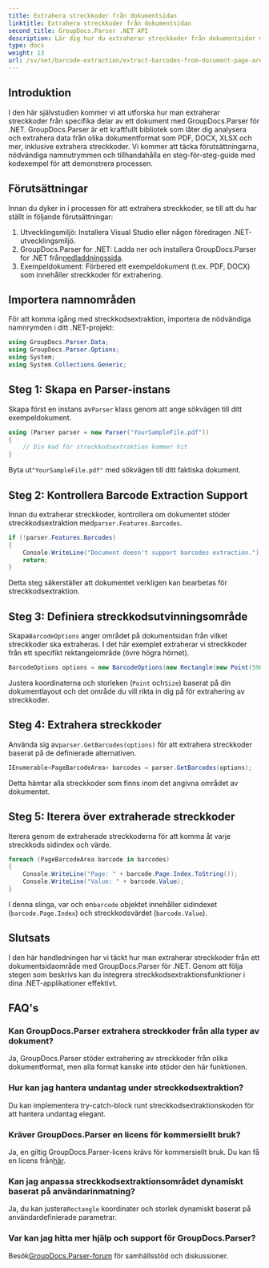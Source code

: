 ```yaml
---
title: Extrahera streckkoder från dokumentsidan
linktitle: Extrahera streckkoder från dokumentsidan
second_title: GroupDocs.Parser .NET API
description: Lär dig hur du extraherar streckkoder från dokumentsidor med GroupDocs.Parser för .NET. Förbättra dina dokumentbearbetningsmöjligheter med denna steg-för-steg handledning.
type: docs
weight: 13
url: /sv/net/barcode-extraction/extract-barcodes-from-document-page-area/
---
```

## Introduktion
I den här självstudien kommer vi att utforska hur man extraherar streckkoder från specifika delar av ett dokument med GroupDocs.Parser för .NET. GroupDocs.Parser är ett kraftfullt bibliotek som låter dig analysera och extrahera data från olika dokumentformat som PDF, DOCX, XLSX och mer, inklusive extrahera streckkoder. Vi kommer att täcka förutsättningarna, nödvändiga namnutrymmen och tillhandahålla en steg-för-steg-guide med kodexempel för att demonstrera processen.
## Förutsättningar
Innan du dyker in i processen för att extrahera streckkoder, se till att du har ställt in följande förutsättningar:
1. Utvecklingsmiljö: Installera Visual Studio eller någon föredragen .NET-utvecklingsmiljö.
2.  GroupDocs.Parser for .NET: Ladda ner och installera GroupDocs.Parser for .NET från[nedladdningssida](https://releases.groupdocs.com/parser/net/).
3. Exempeldokument: Förbered ett exempeldokument (t.ex. PDF, DOCX) som innehåller streckkoder för extrahering.

## Importera namnområden
För att komma igång med streckkodsextraktion, importera de nödvändiga namnrymden i ditt .NET-projekt:
```csharp
using GroupDocs.Parser.Data;
using GroupDocs.Parser.Options;
using System;
using System.Collections.Generic;
```
## Steg 1: Skapa en Parser-instans
 Skapa först en instans av`Parser` klass genom att ange sökvägen till ditt exempeldokument.
```csharp
using (Parser parser = new Parser("YourSampleFile.pdf"))
{
    // Din kod för streckkodsextraktion kommer hit
}
```
 Byta ut`"YourSampleFile.pdf"` med sökvägen till ditt faktiska dokument.
## Steg 2: Kontrollera Barcode Extraction Support
 Innan du extraherar streckkoder, kontrollera om dokumentet stöder streckkodsextraktion med`parser.Features.Barcodes`.
```csharp
if (!parser.Features.Barcodes)
{
    Console.WriteLine("Document doesn't support barcodes extraction.");
    return;
}
```
Detta steg säkerställer att dokumentet verkligen kan bearbetas för streckkodsextraktion.
## Steg 3: Definiera streckkodsutvinningsområde
 Skapa`BarcodeOptions` anger området på dokumentsidan från vilket streckkoder ska extraheras. I det här exemplet extraherar vi streckkoder från ett specifikt rektangelområde (övre högra hörnet).
```csharp
BarcodeOptions options = new BarcodeOptions(new Rectangle(new Point(590, 80), new Size(150, 150)));
```
Justera koordinaterna och storleken (`Point` och`Size`) baserat på din dokumentlayout och det område du vill rikta in dig på för extrahering av streckkoder.
## Steg 4: Extrahera streckkoder
 Använda sig av`parser.GetBarcodes(options)` för att extrahera streckkoder baserat på de definierade alternativen.
```csharp
IEnumerable<PageBarcodeArea> barcodes = parser.GetBarcodes(options);
```
Detta hämtar alla streckkoder som finns inom det angivna området av dokumentet.
## Steg 5: Iterera över extraherade streckkoder
Iterera genom de extraherade streckkoderna för att komma åt varje streckkods sidindex och värde.
```csharp
foreach (PageBarcodeArea barcode in barcodes)
{
    Console.WriteLine("Page: " + barcode.Page.Index.ToString());
    Console.WriteLine("Value: " + barcode.Value);
}
```
 I denna slinga, var och en`barcode` objektet innehåller sidindexet (`barcode.Page.Index`) och streckkodsvärdet (`barcode.Value`).

## Slutsats
I den här handledningen har vi täckt hur man extraherar streckkoder från ett dokumentsidaområde med GroupDocs.Parser för .NET. Genom att följa stegen som beskrivs kan du integrera streckkodsextraktionsfunktioner i dina .NET-applikationer effektivt.

## FAQ's
### Kan GroupDocs.Parser extrahera streckkoder från alla typer av dokument?
Ja, GroupDocs.Parser stöder extrahering av streckkoder från olika dokumentformat, men alla format kanske inte stöder den här funktionen.
### Hur kan jag hantera undantag under streckkodsextraktion?
Du kan implementera try-catch-block runt streckkodsextraktionskoden för att hantera undantag elegant.
### Kräver GroupDocs.Parser en licens för kommersiellt bruk?
Ja, en giltig GroupDocs.Parser-licens krävs för kommersiellt bruk. Du kan få en licens från[här](https://purchase.groupdocs.com/buy).
### Kan jag anpassa streckkodsextraktionsområdet dynamiskt baserat på användarinmatning?
 Ja, du kan justera`Rectangle` koordinater och storlek dynamiskt baserat på användardefinierade parametrar.
### Var kan jag hitta mer hjälp och support för GroupDocs.Parser?
 Besök[GroupDocs.Parser-forum](https://forum.groupdocs.com/c/parser/17) för samhällsstöd och diskussioner.